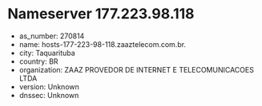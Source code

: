 # Nameserver 177.223.98.118

* as_number: 270814
* name: hosts-177-223-98-118.zaaztelecom.com.br.
* city: Taquarituba
* country: BR
* organization: ZAAZ PROVEDOR DE INTERNET E TELECOMUNICACOES LTDA
* version: Unknown
* dnssec: Unknown
